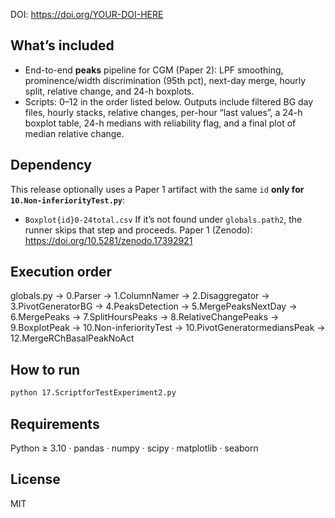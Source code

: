 DOI: https://doi.org/YOUR-DOI-HERE

## What’s included
- End-to-end **peaks** pipeline for CGM (Paper 2): LPF smoothing, prominence/width discrimination (95th pct), next-day merge, hourly split, relative change, and 24-h boxplots.
- Scripts: 0–12 in the order listed below. Outputs include filtered BG day files, hourly stacks, relative changes, per-hour “last values”, a 24-h boxplot table, 24-h medians with reliability flag, and a final plot of median relative change.

## Dependency
This release optionally uses a Paper 1 artifact with the same `id` **only for `10.Non-inferiorityTest.py`**:
- `Boxplot{id}0-24total.csv`
If it’s not found under `globals.path2`, the runner skips that step and proceeds.
Paper 1 (Zenodo): https://doi.org/10.5281/zenodo.17392921

## Execution order
globals.py → 0.Parser → 1.ColumnNamer → 2.Disaggregator → 3.PivotGeneratorBG →
4.PeaksDetection → 5.MergePeaksNextDay → 6.MergePeaks → 7.SplitHoursPeaks →
8.RelativeChangePeaks → 9.BoxplotPeak → 10.Non-inferiorityTest →
10.PivotGeneratormediansPeak → 12.MergeRChBasalPeakNoAct

## How to run
```bash
python 17.ScriptforTestExperiment2.py
```

## Requirements
Python ≥ 3.10 · pandas · numpy · scipy · matplotlib · seaborn

## License
MIT
